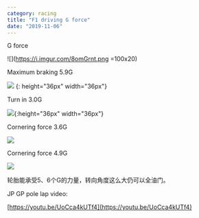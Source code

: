 ```yaml
---
category: racing
title: "F1 driving G force"
date: "2019-11-06"
---
```


G force 

![](https://i.imgur.com/8omGrnt.png =100x20)

Maximum braking 5.9G 

![](https://i.imgur.com/ITum5mn.png)
{: height="36px" width="36px"}

Turn in 3.0G 

![](https://i.imgur.com/IPgAWrz.png){:height="36px" width="36px"}

Cornering force 3.6G 

![](https://i.imgur.com/7bOapvl.png)

Cornering force 4.9G 

![](https://i.imgur.com/8ZY0ivl.png)

轮胎能承受5、6个G的力量，转向角度这么大仍可以全油门。

JP GP pole lap video: 

[https://youtu.be/UoCca4kUTf4](https://youtu.be/UoCca4kUTf4)
